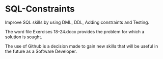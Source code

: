 # SQL-Constraints
Improve SQL skills by using DML, DDL, Adding constraints and Testing.

The word file Exercises 18-24.docx provides the problem for which a solution is sought.

The use of Github is a decision made to gain new skills that will be useful in the future as a Software Developer.
